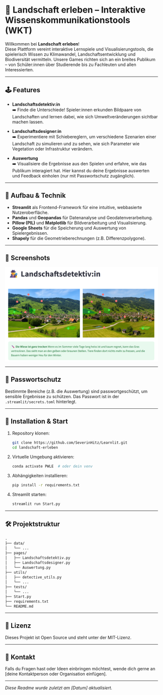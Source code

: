 # 🌱 Landschaft erleben – Interaktive Wissenskommunikationstools (WKT)

Willkommen bei **Landschaft erleben**!  
Diese Plattform vereint interaktive Lernspiele und Visualisierungstools, die spielerisch Wissen zu Klimawandel, Landschaftsentwicklung und Biodiversität vermitteln. Unsere Games richten sich an ein breites Publikum – von Schüler:innen über Studierende bis zu Fachleuten und allen Interessierten.

---

## 🕹️ Features

- **Landschaftsdetektiv:in**  
  ➡️ Finde die Unterschiede! Spieler:innen erkunden Bildpaare von Landschaften und lernen dabei, wie sich Umweltveränderungen sichtbar machen lassen.
  
- **Landschaftsdesigner:in**  
  ➡️ Experimentiere mit Schiebereglern, um verschiedene Szenarien einer Landschaft zu simulieren und zu sehen, wie sich Parameter wie Vegetation oder Infrastruktur verändern.

- **Auswertung**  
  ➡️ Visualisiere die Ergebnisse aus den Spielen und erfahre, wie das Publikum interagiert hat. Hier kannst du deine Ergebnisse auswerten und Feedback einholen (nur mit Passwortschutz zugänglich).

---

## 🚀 Aufbau & Technik

- **Streamlit** als Frontend-Framework für eine intuitive, webbasierte Nutzeroberfläche.
- **Pandas** und **Geopandas** für Datenanalyse und Geodatenverarbeitung.
- **Pillow (PIL)** und **Matplotlib** für Bildverarbeitung und Visualisierung.
- **Google Sheets** für die Speicherung und Auswertung von Spielergebnissen.
- **Shapely** für die Geometrieberechnungen (z.B. Differenzpolygone).

---

## 📸 Screenshots


![Landschaftsdetektiv](screenshots/landschaftsdetektiv.png)

---

## 🔐 Passwortschutz

Bestimmte Bereiche (z.B. die Auswertung) sind passwortgeschützt, um sensible Ergebnisse zu schützen. Das Passwort ist in der `.streamlit/secrets.toml` hinterlegt.

---

## 🚀 Installation & Start

1. Repository klonen:
   ```bash
   git clone https://github.com/SeverinHitz/Learnlit.git
   cd landschaft-erleben
    ````

2. Virtuelle Umgebung aktivieren:

   ```bash
   conda activate PWLE  # oder dein venv
   ```
3. Abhängigkeiten installieren:

   ```bash
   pip install -r requirements.txt
   ```
4. Streamlit starten:

   ```bash
   streamlit run Start.py
   ```

---

## 🛠️ Projektstruktur

```
.
├── data/
│   └── ...
├── pages/
│   ├── Landschaftsdetektiv.py
│   ├── Landschaftsdesigner.py
│   └── Auswertung.py
├── utils/
│   ├── detective_utils.py
│   └── ...
├── tests/
│   └── ...
├── Start.py
├── requirements.txt
└── README.md
```

---

## 📜 Lizenz

Dieses Projekt ist Open Source und steht unter der MIT-Lizenz.

---

## 🤝 Kontakt

Falls du Fragen hast oder Ideen einbringen möchtest, wende dich gerne an \[deine Kontaktperson oder Organisation einfügen].

---

*Diese Readme wurde zuletzt am \[Datum] aktualisiert.*


